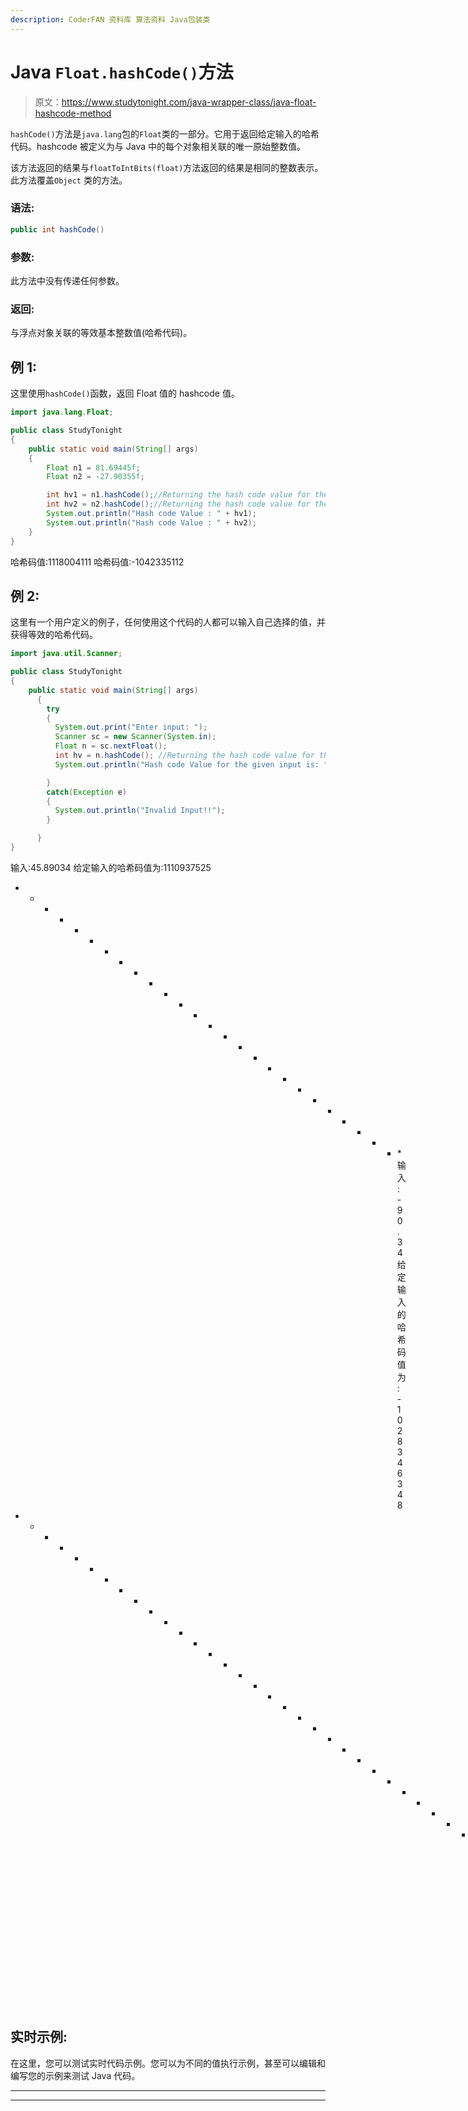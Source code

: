 ```yaml
---
description: CoderFAN 资料库 算法资料 Java包装类
---
```


# Java `Float.hashCode()`方法

> 原文：<https://www.studytonight.com/java-wrapper-class/java-float-hashcode-method>

`hashCode()`方法是`java.lang`包的`Float`类的一部分。它用于返回给定输入的哈希代码。hashcode 被定义为与 Java 中的每个对象相关联的唯一原始整数值。

该方法返回的结果与`floatToIntBits(float)`方法返回的结果是相同的整数表示。此方法覆盖`Object` 类的方法。

### 语法:

```java
public int hashCode() 
```

### 参数:

此方法中没有传递任何参数。

### 返回:

与浮点对象关联的等效基本整数值(哈希代码)。

## 例 1:

这里使用`hashCode()`函数，返回 Float 值的 hashcode 值。

```java
import java.lang.Float;

public class StudyTonight
{  
    public static void main(String[] args)  
    {   
        Float n1 = 81.69445f;
        Float n2 = -27.90355f;

        int hv1 = n1.hashCode();//Returning the hash code value for the object n1
        int hv2 = n2.hashCode();//Returning the hash code value for the object n2
        System.out.println("Hash code Value : " + hv1);
        System.out.println("Hash code Value : " + hv2);  
    }  
} 
```

哈希码值:1118004111
哈希码值:-1042335112

## 例 2:

这里有一个用户定义的例子，任何使用这个代码的人都可以输入自己选择的值，并获得等效的哈希代码。

```java
import java.util.Scanner;  

public class StudyTonight
{  
    public static void main(String[] args)
      {  
        try
        {
          System.out.print("Enter input: ");  
          Scanner sc = new Scanner(System.in);         
          Float n = sc.nextFloat();  
          int hv = n.hashCode(); //Returning the hash code value for the object 
          System.out.println("Hash code Value for the given input is: " + hv);

        }
        catch(Exception e)
        {
          System.out.println("Invalid Input!!");
        }

      }  
} 
```

输入:45.89034
给定输入的哈希码值为:1110937525
* * * * * * * * * * * * * * * * * * * * * * * * * * *输入:-90.34
给定输入的哈希码值为:-1028346348
* * * * * * * * * * * * * * * * * * * * * * * * * * * * * * * * * * * * *输入:0x98
无效！

## 实时示例:

在这里，您可以测试实时代码示例。您可以为不同的值执行示例，甚至可以编辑和编写您的示例来测试 Java 代码。

* * *

* * *